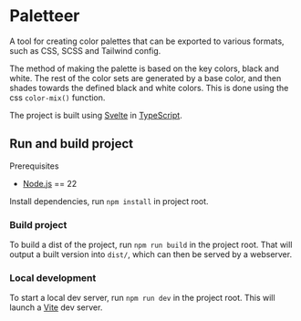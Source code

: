 # Paletteer

A tool for creating color palettes that can be exported to various formats, such as CSS, SCSS and Tailwind config.

The method of making the palette is based on the key colors, black and white. The rest of the color sets are generated by a base color, and then shades towards the defined black and white colors. This is done using the css `color-mix()` function.

The project is built using [Svelte](https://svelte.dev/) in [TypeScript](https://www.typescriptlang.org/).

## Run and build project

Prerequisites

- [Node.js](https://nodejs.org/en) == 22

Install dependencies, run `npm install` in project root.

### Build project

To build a dist of the project, run `npm run build` in the project root. That will output a built version into `dist/`, which can then be served by a webserver.

### Local development

To start a local dev server, run `npm run dev` in the project root. This will launch a [Vite](https://vitejs.dev/) dev server.
